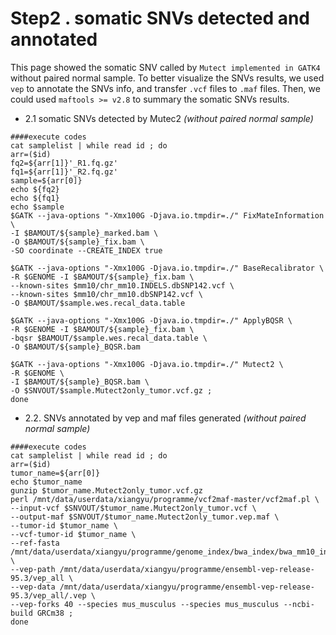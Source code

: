 # Step2 . somatic SNVs detected and annotated

This page showed the somatic SNV called by `Mutect implemented in GATK4` without paired normal sample. To better visualize the SNVs results, we used `vep` to annotate the SNVs info, and transfer `.vcf` files to `.maf` files. Then, we could used `maftools >= v2.8` to summary the somatic SNVs results.

- 2.1 somatic SNVs detected by Mutec2 *(without paired normal sample)*

~~~shell
####execute codes
cat samplelist | while read id ; do
arr=($id)
fq2=${arr[1]}'_R1.fq.gz'
fq1=${arr[1]}'_R2.fq.gz'
sample=${arr[0]}
echo ${fq2}
echo ${fq1}
echo $sample
$GATK --java-options "-Xmx100G -Djava.io.tmpdir=./" FixMateInformation \
-I $BAMOUT/${sample}_marked.bam \
-O $BAMOUT/${sample}_fix.bam \
-SO coordinate --CREATE_INDEX true 

$GATK --java-options "-Xmx100G -Djava.io.tmpdir=./" BaseRecalibrator \
-R $GENOME -I $BAMOUT/${sample}_fix.bam \
--known-sites $mm10/chr_mm10.INDELS.dbSNP142.vcf \
--known-sites $mm10/chr_mm10.dbSNP142.vcf \
-O $BAMOUT/$sample.wes.recal_data.table

$GATK --java-options "-Xmx100G -Djava.io.tmpdir=./" ApplyBQSR \
-R $GENOME -I $BAMOUT/${sample}_fix.bam \
-bqsr $BAMOUT/$sample.wes.recal_data.table \
-O $BAMOUT/${sample}_BQSR.bam 

$GATK --java-options "-Xmx100G -Djava.io.tmpdir=./" Mutect2 \
-R $GENOME \
-I $BAMOUT/${sample}_BQSR.bam \
-O $SNVOUT/$sample.Mutect2only_tumor.vcf.gz ;
done

~~~

- 2.2. SNVs annotated by vep and maf files generated *(without paired normal sample)*

~~~shell
####execute codes
cat samplelist | while read id ; do
arr=($id)
tumor_name=${arr[0]}
echo $tumor_name
gunzip $tumor_name.Mutect2only_tumor.vcf.gz
perl /mnt/data/userdata/xiangyu/programme/vcf2maf-master/vcf2maf.pl \
--input-vcf $SNVOUT/$tumor_name.Mutect2only_tumor.vcf \
--output-maf $SNVOUT/$tumor_name.Mutect2only_tumor.vep.maf \
--tumor-id $tumor_name \
--vcf-tumor-id $tumor_name \
--ref-fasta /mnt/data/userdata/xiangyu/programme/genome_index/bwa_index/bwa_mm10_index/genome.fa \
--vep-path /mnt/data/userdata/xiangyu/programme/ensembl-vep-release-95.3/vep_all \
--vep-data /mnt/data/userdata/xiangyu/programme/ensembl-vep-release-95.3/vep_all/.vep \
--vep-forks 40 --species mus_musculus --species mus_musculus --ncbi-build GRCm38 ;
done
~~~
